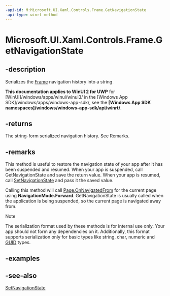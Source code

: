 ```yaml
---
-api-id: M:Microsoft.UI.Xaml.Controls.Frame.GetNavigationState
-api-type: winrt method
---
```


<!-- Method syntax
public string GetNavigationState()
-->

# Microsoft.UI.Xaml.Controls.Frame.GetNavigationState

## -description
Serializes the [Frame](frame.md) navigation history into a string.

**This documentation applies to WinUI 2 for UWP** for [WinUI]/windows/apps/winui/winui3/ in the [Windows App SDK]/windows/apps/windows-app-sdk/, see the **[Windows App SDK namespaces]/windows/windows-app-sdk/api/winrt/**.

## -returns
The string-form serialized navigation history. See Remarks.

## -remarks
This method is useful to restore the navigation state of your app after it has been suspended and resumed. When your app is suspended, call GetNavigationState and save the return value. When your app is resumed, call [SetNavigationState](/uwp/api/windows.ui.xaml.controls.frame.setnavigationstate) and pass it the saved value.

Calling this method will call [Page.OnNavigatedFrom](page_onnavigatedfrom_1545714785.md) for the current page using **NavigationMode.Forward**. GetNavigationState is usually called when the application is being suspended, so the current page is navigated away from.



> [!NOTE]
> The serialization format used by these methods is for internal use only. Your app should not form any dependencies on it. Additionally, this format supports serialization only for basic types like string, char, numeric and [GUID](/windows/win32/api/guiddef/ns-guiddef-guid) types.

## -examples

## -see-also
[SetNavigationState](/uwp/api/windows.ui.xaml.controls.frame.setnavigationstate)
